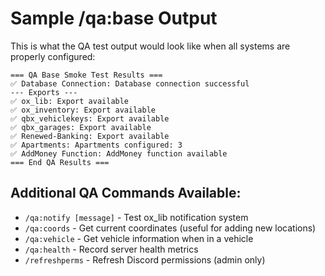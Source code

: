# Sample /qa:base Output

This is what the QA test output would look like when all systems are properly configured:

```
=== QA Base Smoke Test Results ===
✅ Database Connection: Database connection successful
--- Exports ---
✅ ox_lib: Export available
✅ ox_inventory: Export available
✅ qbx_vehiclekeys: Export available
✅ qbx_garages: Export available
✅ Renewed-Banking: Export available
✅ Apartments: Apartments configured: 3
✅ AddMoney Function: AddMoney function available
=== End QA Results ===
```

## Additional QA Commands Available:
- `/qa:notify [message]` - Test ox_lib notification system
- `/qa:coords` - Get current coordinates (useful for adding new locations)
- `/qa:vehicle` - Get vehicle information when in a vehicle
- `/qa:health` - Record server health metrics
- `/refreshperms` - Refresh Discord permissions (admin only)



